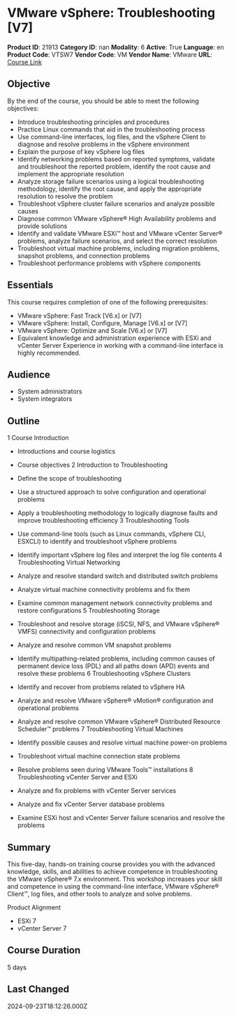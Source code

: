 # VMware vSphere: Troubleshooting [V7]

**Product ID**: 21913
**Category ID**: nan
**Modality**: 6
**Active**: True
**Language**: en
**Product Code**: VTSW7
**Vendor Code**: VM
**Vendor Name**: VMware
**URL**: [Course Link](https://www.fastlaneus.com/course/vmware-vtsw7)

## Objective
By the end of the course, you should be able to meet the following objectives:



- Introduce troubleshooting principles and procedures
- Practice Linux commands that aid in the troubleshooting process
- Use command-line interfaces, log files, and the vSphere Client to diagnose and resolve problems in the vSphere environment
- Explain the purpose of key vSphere log files
- Identify networking problems based on reported symptoms, validate and troubleshoot the reported problem, identify the root cause and implement the appropriate resolution
- Analyze storage failure scenarios using a logical troubleshooting methodology, identify the root cause, and apply the appropriate resolution to resolve the problem
- Troubleshoot vSphere cluster failure scenarios and analyze possible causes
- Diagnose common VMware vSphere® High Availability problems and provide solutions
- Identify and validate VMware ESXi™ host and VMware vCenter Server® problems, analyze failure scenarios, and select the correct resolution
- Troubleshoot virtual machine problems, including migration problems, snapshot problems, and connection problems
- Troubleshoot performance problems with vSphere components

## Essentials
This course requires completion of one of the following prerequisites:



- VMware vSphere: Fast Track [V6.x] or [V7]
- VMware vSphere: Install, Configure, Manage [V6.x] or [V7]
- VMware vSphere: Optimize and Scale [V6.x] or [V7]
- Equivalent knowledge and administration experience with ESXi and vCenter Server
Experience in working with a command-line interface is highly recommended.

## Audience
- System administrators
- System integrators

## Outline
1  Course Introduction



- Introductions and course logistics
- Course objectives
2  Introduction to Troubleshooting



- Define the scope of troubleshooting
- Use a structured approach to solve configuration and operational problems
- Apply a troubleshooting methodology to logically diagnose faults and improve troubleshooting efficiency
3  Troubleshooting Tools



- Use command-line tools (such as Linux commands, vSphere CLI, ESXCLI) to identify and troubleshoot vSphere problems
- Identify important vSphere log files and interpret the log file contents
4  Troubleshooting Virtual Networking



- Analyze and resolve standard switch and distributed switch problems
- Analyze virtual machine connectivity problems and fix them
- Examine common management network connectivity problems and restore configurations
5  Troubleshooting Storage



- Troubleshoot and resolve storage (iSCSI, NFS, and VMware vSphere® VMFS) connectivity and configuration problems
- Analyze and resolve common VM snapshot problems
- Identify multipathing-related problems, including common causes of permanent device loss (PDL) and all paths down (APD) events and resolve these problems
6  Troubleshooting vSphere Clusters



- Identify and recover from problems related to vSphere HA
- Analyze and resolve VMware vSphere® vMotion® configuration and operational problems
- Analyze and resolve common VMware vSphere® Distributed Resource Scheduler™ problems
7  Troubleshooting Virtual Machines



- Identify possible causes and resolve virtual machine power-on problems
- Troubleshoot virtual machine connection state problems
- Resolve problems seen during VMware Tools™ installations
8  Troubleshooting vCenter Server and ESXi



- Analyze and fix problems with vCenter Server services
- Analyze and fix vCenter Server database problems
- Examine ESXi host and vCenter Server failure scenarios and resolve the problems

## Summary
This five-day, hands-on training course provides you with the advanced knowledge, skills, and abilities to achieve competence in troubleshooting the VMware vSphere® 7.x environment. This workshop increases your skill and competence in using the command-line interface, VMware vSphere® Client™, log files, and other tools to analyze and solve problems.

Product Alignment



- ESXi 7
- vCenter Server 7

## Course Duration
5 days

## Last Changed
2024-09-23T18:12:26.000Z
